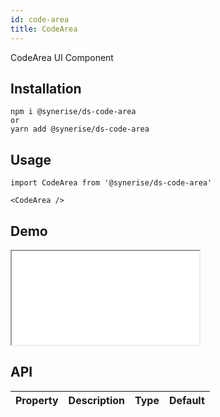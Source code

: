 ```yaml
---
id: code-area
title: CodeArea
---
```


CodeArea UI Component

## Installation
```
npm i @synerise/ds-code-area
or
yarn add @synerise/ds-code-area
```

## Usage
```
import CodeArea from '@synerise/ds-code-area'

<CodeArea />

```

## Demo

<iframe src="/storybook-static/iframe.html?id=components-code-area--default"></iframe>

## API

| Property | Description | Type | Default |
| --- | --- | --- | --- |
